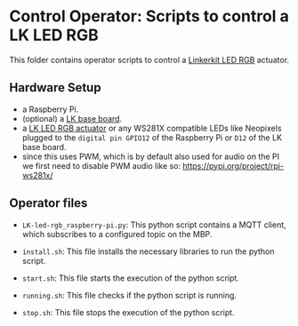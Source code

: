 # Control Operator: Scripts to control a LK LED RGB

This folder contains operator scripts to control a [Linkerkit LED RGB](http://www.linkerkit.de/index.php?title=LK-LED-RGB) actuator.

## Hardware Setup 

- a Raspberry Pi.  
- (optional) a [LK base board](http://www.linkerkit.de/index.php?title=LK-Base-RB_2).  
- a [LK LED RGB actuator](http://www.linkerkit.de/images/2/24/LK-LED-RGB_17-05-2017.pdf) or any WS281X compatible LEDs like Neopixels plugged to the `digital pin GPIO12` of the Raspberry Pi or `D12` of the LK base board.
- since this uses PWM, which is by default also used for audio on the PI we first need to disable PWM audio like so: https://pypi.org/project/rpi-ws281x/

## Operator files 

- `LK-led-rgb_raspberry-pi.py`: This python script contains a MQTT client, which subscribes to a configured topic on the MBP.
 
- `install.sh`: This file installs the necessary libraries to run the python script.
 
- `start.sh`: This file starts the execution of the python script.
 
- `running.sh`: This file checks if the python script is running.
  
- `stop.sh`: This file stops the execution of the python script.